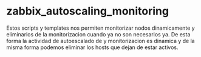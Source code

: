 # zabbix_autoscaling_monitoring
Estos scripts y templates nos permiten monitorizar nodos dinamicamente y eliminarlos de la monitorizacion cuando ya no son necesarios ya. De esta forma la actividad de autoescalado de y monitorizacion es dinamica y de la misma forma podemos eliminar los hosts que dejan de estar activos.
